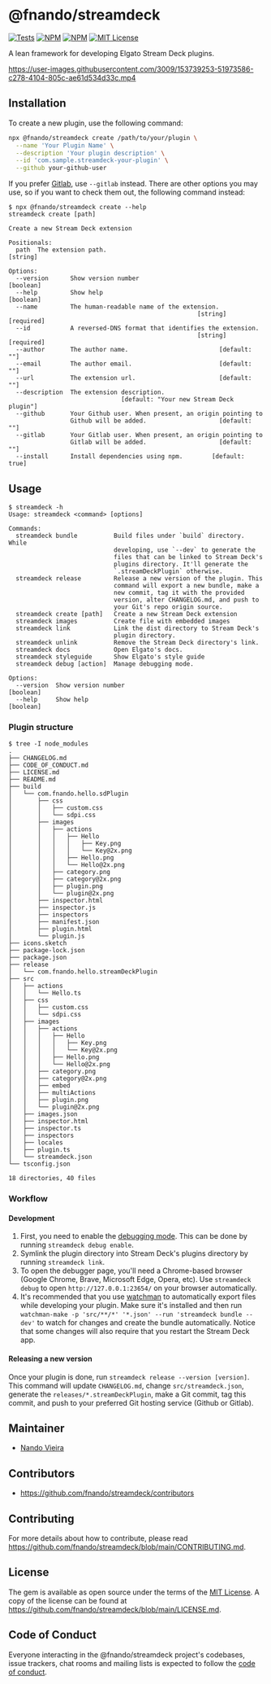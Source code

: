 # @fnando/streamdeck

[![Tests](https://github.com/fnando/streamdeck/workflows/js-tests/badge.svg)](https://github.com/fnando/streamdeck)
[![NPM](https://img.shields.io/npm/v/@fnando/streamdeck.svg)](https://npmjs.org/package/@fnando/streamdeck)
[![NPM](https://img.shields.io/npm/dt/@fnando/streamdeck.svg)](https://npmjs.org/package/@fnando/streamdeck)
[![MIT License](https://img.shields.io/:License-MIT-blue.svg)](https://tldrlegal.com/license/mit-license)

A lean framework for developing Elgato Stream Deck plugins.

https://user-images.githubusercontent.com/3009/153739253-51973586-c278-4104-805c-ae61d534d33c.mp4

## Installation

To create a new plugin, use the following command:

```bash
npx @fnando/streamdeck create /path/to/your/plugin \
  --name 'Your Plugin Name' \
  --description 'Your plugin description' \
  --id 'com.sample.streamdeck-your-plugin' \
  --github your-github-user
```

If you prefer [Gitlab](https://gitlab.com), use `--gitlab` instead. There are
other options you may use, so if you want to check them out, the following
command instead:

```console
$ npx @fnando/streamdeck create --help
streamdeck create [path]

Create a new Stream Deck extension

Positionals:
  path  The extension path.                                    [string]

Options:
  --version      Show version number                          [boolean]
  --help         Show help                                    [boolean]
  --name         The human-readable name of the extension.
                                                    [string] [required]
  --id           A reversed-DNS format that identifies the extension.
                                                    [string] [required]
  --author       The author name.                         [default: ""]
  --email        The author email.                        [default: ""]
  --url          The extension url.                       [default: ""]
  --description  The extension description.
                               [default: "Your new Stream Deck plugin"]
  --github       Your Github user. When present, an origin pointing to
                 Github will be added.                    [default: ""]
  --gitlab       Your Gitlab user. When present, an origin pointing to
                 Gitlab will be added.                    [default: ""]
  --install      Install dependencies using npm.        [default: true]
```

## Usage

```console
$ streamdeck -h
Usage: streamdeck <command> [options]

Commands:
  streamdeck bundle          Build files under `build` directory. While
                             developing, use `--dev` to generate the
                             files that can be linked to Stream Deck's
                             plugins directory. It'll generate the
                             `.streamDeckPlugin` otherwise.
  streamdeck release         Release a new version of the plugin. This
                             command will export a new bundle, make a
                             new commit, tag it with the provided
                             version, alter CHANGELOG.md, and push to
                             your Git's repo origin source.
  streamdeck create [path]   Create a new Stream Deck extension
  streamdeck images          Create file with embedded images
  streamdeck link            Link the dist directory to Stream Deck's
                             plugin directory.
  streamdeck unlink          Remove the Stream Deck directory's link.
  streamdeck docs            Open Elgato's docs.
  streamdeck styleguide      Show Elgato's style guide
  streamdeck debug [action]  Manage debugging mode.

Options:
  --version  Show version number                              [boolean]
  --help     Show help                                        [boolean]
```

### Plugin structure

```
$ tree -I node_modules
.
├── CHANGELOG.md
├── CODE_OF_CONDUCT.md
├── LICENSE.md
├── README.md
├── build
│   └── com.fnando.hello.sdPlugin
│       ├── css
│       │   ├── custom.css
│       │   └── sdpi.css
│       ├── images
│       │   ├── actions
│       │   │   ├── Hello
│       │   │   │   ├── Key.png
│       │   │   │   └── Key@2x.png
│       │   │   ├── Hello.png
│       │   │   └── Hello@2x.png
│       │   ├── category.png
│       │   ├── category@2x.png
│       │   ├── plugin.png
│       │   └── plugin@2x.png
│       ├── inspector.html
│       ├── inspector.js
│       ├── inspectors
│       ├── manifest.json
│       ├── plugin.html
│       └── plugin.js
├── icons.sketch
├── package-lock.json
├── package.json
├── release
│   └── com.fnando.hello.streamDeckPlugin
├── src
│   ├── actions
│   │   └── Hello.ts
│   ├── css
│   │   ├── custom.css
│   │   └── sdpi.css
│   ├── images
│   │   ├── actions
│   │   │   ├── Hello
│   │   │   │   ├── Key.png
│   │   │   │   └── Key@2x.png
│   │   │   ├── Hello.png
│   │   │   └── Hello@2x.png
│   │   ├── category.png
│   │   ├── category@2x.png
│   │   ├── embed
│   │   ├── multiActions
│   │   ├── plugin.png
│   │   └── plugin@2x.png
│   ├── images.json
│   ├── inspector.html
│   ├── inspector.ts
│   ├── inspectors
│   ├── locales
│   ├── plugin.ts
│   └── streamdeck.json
└── tsconfig.json

18 directories, 40 files
```

### Workflow

#### Development

1. First, you need to enable the
   [debugging mode](https://developer.elgato.com/documentation/stream-deck/sdk/create-your-own-plugin/#debugging-your-javascript-plugin).
   This can be done by running `streamdeck debug enable`.
2. Symlink the plugin directory into Stream Deck's plugins directory by running
   `streamdeck link`.
3. To open the debugger page, you'll need a Chrome-based browser (Google Chrome,
   Brave, Microsoft Edge, Opera, etc). Use `streamdeck debug` to open
   `http://127.0.0.1:23654/` on your browser automatically.
4. It's recommended that you use [watchman](https://facebook.github.io/watchman)
   to automatically export files while developing your plugin. Make sure it's
   installed and then run
   `watchman-make -p 'src/**/*' '*.json' --run 'streamdeck bundle --dev'` to
   watch for changes and create the bundle automatically. Notice that some
   changes will also require that you restart the Stream Deck app.

#### Releasing a new version

Once your plugin is done, run `streamdeck release --version [version]`. This
command will update `CHANGELOG.md`, change `src/streamdeck.json`, generate the
`releases/*.streamDeckPlugin`, make a Git commit, tag this commit, and push to
your preferred Git hosting service (Github or Gitlab).

## Maintainer

- [Nando Vieira](https://github.com/fnando)

## Contributors

- https://github.com/fnando/streamdeck/contributors

## Contributing

For more details about how to contribute, please read
https://github.com/fnando/streamdeck/blob/main/CONTRIBUTING.md.

## License

The gem is available as open source under the terms of the
[MIT License](https://opensource.org/licenses/MIT). A copy of the license can be
found at https://github.com/fnando/streamdeck/blob/main/LICENSE.md.

## Code of Conduct

Everyone interacting in the @fnando/streamdeck project's codebases, issue
trackers, chat rooms and mailing lists is expected to follow the
[code of conduct](https://github.com/fnando/streamdeck/blob/main/CODE_OF_CONDUCT.md).
